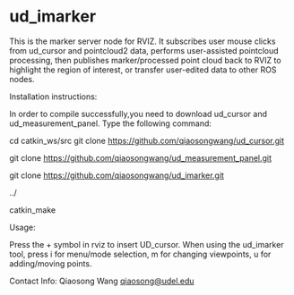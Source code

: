 ud_imarker
==========
This is the marker server node for RVIZ. It subscribes user mouse clicks from ud_cursor and pointcloud2 data, performs user-assisted pointcloud processing, then publishes marker/processed point cloud back to RVIZ to highlight the region of interest, or transfer user-edited data to other ROS nodes.

Installation instructions:

In order to compile successfully,you need to download ud_cursor and ud_measurement_panel.
Type the following command:

cd catkin_ws/src
git clone https://github.com/qiaosongwang/ud_cursor.git

git clone https://github.com/qiaosongwang/ud_measurement_panel.git

git clone https://github.com/qiaosongwang/ud_imarker.git

../

catkin_make

Usage:

Press the + symbol in rviz to insert UD_cursor. When using the ud_imarker tool, press i for menu/mode selection, m for changing viewpoints, u for adding/moving points. 

Contact Info:
Qiaosong Wang
qiaosong@udel.edu
